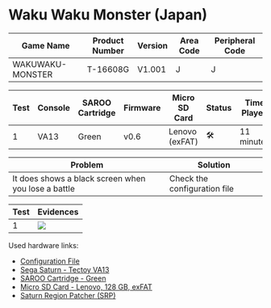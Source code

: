 # Waku Waku Monster (Japan)

| Game Name        | Product Number | Version | Area Code | Peripheral Code |
| ---------------- | -------------- | ------- | --------- | --------------- |
| WAKUWAKU-MONSTER | T-16608G       | V1.001  | J         | J               |

| Test | Console | SAROO Cartridge | Firmware | Micro SD Card  | Status              | Time Played |
| ---- | ------- | --------------- | -------- | -------------- | ------------------- | ----------- |
| 1    | VA13    | Green           | v0.6     | Lenovo (exFAT) | :hammer_and_wrench: | 11 minutes  |

| Problem                                             | Solution                     |
| --------------------------------------------------- | ---------------------------- |
| It does shows a black screen when you lose a battle | Check the configuration file |

| Test | Evidences                                                                                        |
| ---- | ------------------------------------------------------------------------------------------------ |
| 1    | [![](https://img.youtube.com/vi/8Q83xeMoNWE/0.jpg)](https://www.youtube.com/watch?v=8Q83xeMoNWE) |

Used hardware links:

- [Configuration File](https://github.com/williamdsw/saroo-configuration-list/blob/master/Regions/Retails/Japan/T-16608G/README.md)
- [Sega Saturn - Tectoy VA13](../../../../Info/Consoles/VA13/README.md)
- [SAROO Cartridge - Green](../../../../Info/Cartridges/RetroGameParadiseStore/1.32F/README.md)
- [Micro SD Card - Lenovo, 128 GB, exFAT](../../../../Info/SdCards/Lenovo/128GB/exfat/README.md)
- [Saturn Region Patcher (SRP)](https://segaxtreme.net/resources/saturn-region-patcher.81/download)
